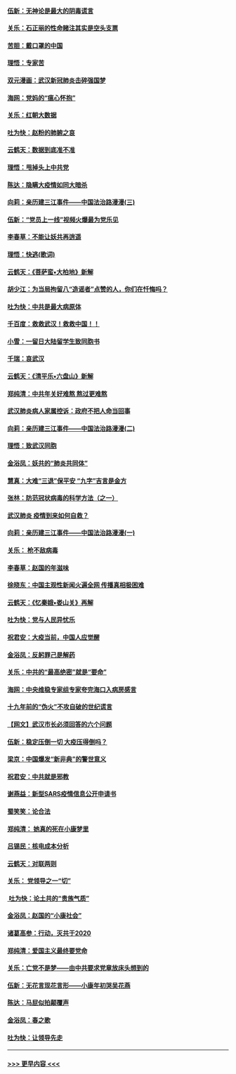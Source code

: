 #### [伍新：无神论是最大的阴毒谎言](../pages/nsc993/n11846129.md?t=02060722) 
#### [关乐：石正丽的性命赌注其实是空头支票](../pages/nsc993/n11846109.md?t=02060722) 
#### [苦胆：戴口罩的中国](../pages/nsc993/n11845576.md?t=02060722) 
#### [理悟：专家苦](../pages/nsc993/n11845564.md?t=02060722) 
#### [双元漫画：武汉新冠肺炎击碎强国梦](../pages/nsc993/n11843320.md?t=02060722) 
#### [海网：党妈的“瘟心怀抱”](../pages/nsc993/n11840740.md?t=02060722) 
#### [关乐：红朝大数据](../pages/nsc993/n11840675.md?t=02060722) 
#### [吐为快：赵粉的肺腑之哀](../pages/nsc993/n11840618.md?t=02060722) 
#### [云鹤天：数据到底准不准](../pages/nsc993/n11840325.md?t=02060722) 
#### [理悟：甩掉头上中共党](../pages/nsc993/n11838826.md?t=02060722) 
#### [陈达：隐瞒大疫情如同大暗杀](../pages/nsc993/n11838771.md?t=02060722) 
#### [向莉：亲历建三江事件——中国法治路漫漫(三)](../pages/nsc993/n11831825.md?t=02060722) 
#### [伍新：“党员上一线”视频火爆最为党乐见](../pages/nsc993/n11838200.md?t=02060722) 
#### [李春草：不能让妖共再逍遥](../pages/nsc993/n11838102.md?t=02060722) 
#### [理悟：快逃(歌词)](../pages/nsc993/n11838083.md?t=02060722) 
#### [云鹤天：《菩萨蛮▪大柏地》新解](../pages/nsc993/n11838059.md?t=02060722) 
#### [胡少江：为当局拘留八“造谣者”点赞的人，你们在忏悔吗？](../pages/nsc993/n11836801.md?t=02060722) 
#### [吐为快：中共是最大病原体](../pages/nsc993/n11836748.md?t=02060722) 
#### [千百度：救救武汉！救救中国！！](../pages/nsc993/n11836145.md?t=02060722) 
#### [小雪：一留日大陆留学生致同胞书](../pages/nsc993/n11834624.md?t=02060722) 
#### [千瑞：哀武汉](../pages/nsc993/n11833647.md?t=02060722) 
#### [云鹤天：《清平乐▪六盘山》新解](../pages/nsc993/n11833611.md?t=02060722) 
#### [郑纯清：中共年关好难熬 熬过更难熬](../pages/nsc993/n11833489.md?t=02060722) 
#### [武汉肺炎病人家属控诉：政府不把人命当回事](../pages/nsc993/n11833205.md?t=02060722) 
#### [向莉：亲历建三江事件——中国法治路漫漫(二)](../pages/nsc993/n11829102.md?t=02060722) 
#### [理悟：致武汉同胞](../pages/nsc993/n11831522.md?t=02060722) 
#### [金浴凤：妖共的“肺炎共同体”](../pages/nsc993/n11829448.md?t=02060722) 
#### [慧真：大难“三退”保平安 “九字”吉言是金方](../pages/nsc993/n11829501.md?t=02060722) 
#### [张林：防范冠状病毒的科学方法（之一）](../pages/nsc993/n11828618.md?t=02060722) 
#### [武汉肺炎 疫情到来如何自救？](../pages/nsc993/n11827632.md?t=02060722) 
#### [向莉：亲历建三江事件——中国法治路漫漫(一)](../pages/nsc993/n11827190.md?t=02060722) 
#### [关乐： 枪不敌病毒](../pages/nsc993/n11826746.md?t=02060722) 
#### [李春草：赵国的年滋味](../pages/nsc993/n11826321.md?t=02060722) 
#### [徐晓东：中国主观性新闻火遍全网 传播真相极困难](../pages/nsc993/n11826508.md?t=02060722) 
#### [云鹤天：《忆秦娥▪娄山关》再解](../pages/nsc993/n11824682.md?t=02060722) 
#### [吐为快：党与人民异忧乐](../pages/nsc993/n11824660.md?t=02060722) 
#### [祝君安：大疫当前，中国人应觉醒](../pages/nsc993/n11821946.md?t=02060722) 
#### [金浴凤：反躬罪己是解药](../pages/nsc993/n11820280.md?t=02060722) 
#### [关乐：中共的“最高绝密”就是“要命”](../pages/nsc993/n11816946.md?t=02060722) 
#### [海网：中央维稳专家组专家夸完海口入病房感言](../pages/nsc993/n11815138.md?t=02060722) 
#### [十九年前的“伪火”不攻自破的世纪谎言](../pages/nsc993/n11813238.md?t=02060722) 
#### [【网文】武汉市长必须回答的六个问题](../pages/nsc993/n11813848.md?t=02060722) 
#### [伍新：稳定压倒一切 大疫压得倒吗？](../pages/nsc993/n11812634.md?t=02060722) 
#### [梁京：中国爆发“新非典”的警世意义](../pages/nsc993/n11812554.md?t=02060722) 
#### [祝君安：中共就是邪教](../pages/nsc993/n11812431.md?t=02060722) 
#### [谢燕益：新型SARS疫情信息公开申请书](../pages/nsc993/n11808840.md?t=02060722) 
#### [蜀笑笑：论合法](../pages/nsc993/n11808064.md?t=02060722) 
#### [郑纯清： 她真的死在小康梦里](../pages/nsc993/n11806623.md?t=02060722) 
#### [吕锡民：核电成本分析](../pages/nsc993/n11806284.md?t=02060722) 
#### [云鹤天：对联两则](../pages/nsc993/n11805957.md?t=02060722) 
#### [关乐： 党领导之一“切”](../pages/nsc993/n11804505.md?t=02060722) 
#### [ 吐为快：论土共的“贵族气质”](../pages/nsc993/n11804490.md?t=02060722) 
#### [金浴凤：赵国的“小康社会”](../pages/nsc993/n11804452.md?t=02060722) 
#### [诸葛高参：行动，灭共于2020](../pages/nsc993/n11804120.md?t=02060722) 
#### [郑纯清：爱国主义最终要党命](../pages/nsc993/n11802197.md?t=02060722) 
#### [关乐：亡党不是梦——由中共要求党章放床头想到的](../pages/nsc993/n11802156.md?t=02060722) 
#### [伍新：无花言现花言形——小康年初哭吴花燕](../pages/nsc993/n11800044.md?t=02060722) 
#### [陈达：马屁似拍颠覆声](../pages/nsc993/n11800010.md?t=02060722) 
#### [金浴凤：春之歌](../pages/nsc993/n11797687.md?t=02060722) 
#### [吐为快：让领导先走](../pages/nsc993/n11797512.md?t=02060722) 

----
#### [ >>> 更早内容 <<< ](../indexes/nsc993-earlier.md)

